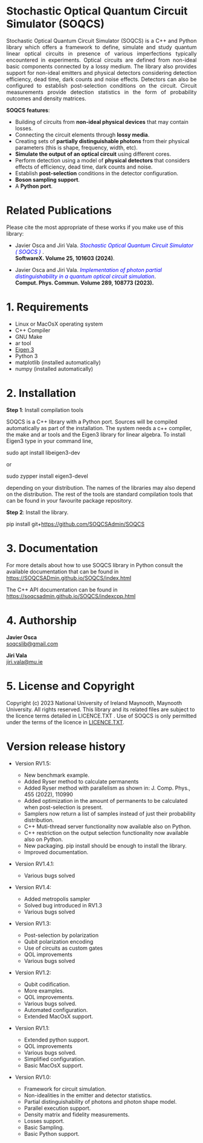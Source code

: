 # Stochastic Optical Quantum Circuit Simulator (SOQCS) #

 <p align="justify"> Stochastic Optical Quantum Circuit Simulator (SOQCS) is a C++ and Python library which offers a framework to define, simulate and study quantum linear optical circuits in presence of various imperfections typically encountered in experiments. Optical circuits are defined from non-ideal basic components connected by a lossy medium. The library also provides support for non-ideal emitters and physical detectors considering detection efficiency, dead time, dark counts and noise effects. Detectors can also be configured to establish post-selection conditions on the circuit. Circuit measurements provide detection statistics in the form of probability outcomes and density matrices. </p>

**SOQCS features**:

* Building of circuits from **non-ideal physical devices** that may contain losses.
* Connecting the circuit elements through **lossy media**.
* Creating sets of **partially distinguishable photons** from their physical parameters (this is shape, frequency, width, etc).
* **Simulate the output of an optical circuit** using different cores.
* Perform detection using a model of **physical detectors** that considers effects of efficiency, dead time, dark counts and noise.
* Establish **post-selection** conditions in the detector configuration.
* **Boson sampling support**.
* A **Python port**.


# Related Publications #
Please cite the most appropriate of these works if you make use of this library:

*  Javier Osca and Jiri Vala.  <span style="color:blue"> <i>Stochastic Optical Quantum Circuit Simulator ( SOQCS ) </i></span>. <br>
   **SoftwareX. Volume 25, 101603 (2024)**. 
   
*  Javier Osca and Jiri Vala.  <span style="color:blue"> <i>Implementation of photon partial distinguishability in a quantum optical circuit simulation</i></span>.<br> 
   **Comput. Phys. Commun. Volume 289, 108773 (2023).**
 
# 1. Requirements #

* Linux or MacOsX operating system
* C++ Compiler
* GNU Make
* ar tool
* [Eigen 3](https://eigen.tuxfamily.org/index.php?title=Main_Page)
* Python 3
* matplotlib (installed automatically)
* numpy (installed automatically)


# 2. Installation #

**Step 1**: Install compilation tools 

SOQCS is a C++ library with a Python port. Sources will be compiled automatically as part of the installation.
The system needs a c++ compiler, the make and ar tools and the Eigen3 library for linear algebra. To install Eigen3 
type in your command line,

sudo apt install libeigen3-dev

or 

sudo zypper install eigen3-devel

depending on your distribution. The names of the libraries may also depend on the distribution. The rest of the tools
are standard compilation tools that can be found in your favourite package repository. 


**Step 2**: Install the library.

pip install git+https://github.com/SOQCSAdmin/SOQCS

# 3. Documentation #
For more details about how to use SOQCS library in Python consult the available documentation that can be found in https://SOQCSADmin.github.io/SOQCS/index.html

The C++ API documentation can be found in https://soqcsadmin.github.io/SOQCS/indexcpp.html

# 4. Authorship #
<b>Javier Osca</b> <br>
soqcslib@gmail.com

<b>Jiri Vala</b> <br>
jiri.vala@mu.ie

# 5. License and Copyright #
Copyright (c) 2023 National University of Ireland Maynooth, Maynooth University. All rights reserved. This library and its related files are subject to the licence terms detailed in LICENCE.TXT .
Use of SOQCS is only permitted under the terms of the licence in [LICENCE.TXT](./LICENCE.TXT). 

# Version release history #

* Version RV1.5:
    * New benchmark example.
    * Added Ryser method to calculate permanents
    * Added Ryser method with parallelism as shown in: J. Comp. Phys., 455 (2022), 110990
    * Added optimization in the amount of permanents to be calculated when post-selection is present.
    * Samplers now return a list of samples instead of just their probability distribution.
    * C++ Muti-thread server functionality now available also on Python.
    * C++ restriction on the output selection functionality now available also on Python.
    * New packaging. pip install should be enough to install the library.
    * Improved documentation.

* Version RV1.4.1:
    * Various bugs solved
    
* Version RV1.4:

    * Added metropolis sampler
    * Solved bug introduced in RV1.3
    * Various bugs solved
    
* Version RV1.3:

    * Post-selection by polarization
    * Qubit polarization encoding
    * Use of circuits as custom gates
    * QOL improvements
    * Various bugs solved
    
* Version RV1.2:

    * Qubit codification.
    * More examples.
    * QOL improvements.
    * Various bugs solved.
    * Automated configuration.
    * Extended MacOsX support.
 
* Version RV1.1:

    * Extended python support.
    * QOL improvements
    * Various bugs solved.
    * Simplified configuration. 
    * Basic MacOsX support.
    
* Version RV1.0:

    * Framework for circuit simulation.
    * Non-idealities in the emitter and detector statistics.
    * Partial distinguishability of photons and photon shape model.
    * Parallel execution support.
    * Density matrix and fidelity measurements.
    * Losses support.
    * Basic Sampling.
    * Basic Python support.
